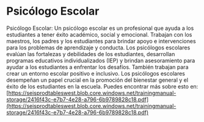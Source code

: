 # Psicólogo Escolar
Psicólogo Escolar: Un psicólogo escolar es un profesional que ayuda a los estudiantes a tener éxito académico, social y emocional. Trabajan con los maestros, los padres y los estudiantes para brindar apoyo e intervenciones para los problemas de aprendizaje y conducta. Los psicólogos escolares evalúan las fortalezas y debilidades de los estudiantes, desarrollan programas educativos individualizados (IEP) y brindan asesoramiento para ayudar a los estudiantes a enfrentar los desafíos. También trabajan para crear un entorno escolar positivo e inclusivo. Los psicólogos escolares desempeñan un papel crucial en la promoción del bienestar general y el éxito de los estudiantes en la escuela.
Puedes encontrar más sobre esto en: [https://seisprodtableswest.blob.core.windows.net/trainingmanual-storage/2416f43c-e7b7-4e28-a796-6b9789828c18.pdf](https://seisprodtableswest.blob.core.windows.net/trainingmanual-storage/2416f43c-e7b7-4e28-a796-6b9789828c18.pdf)